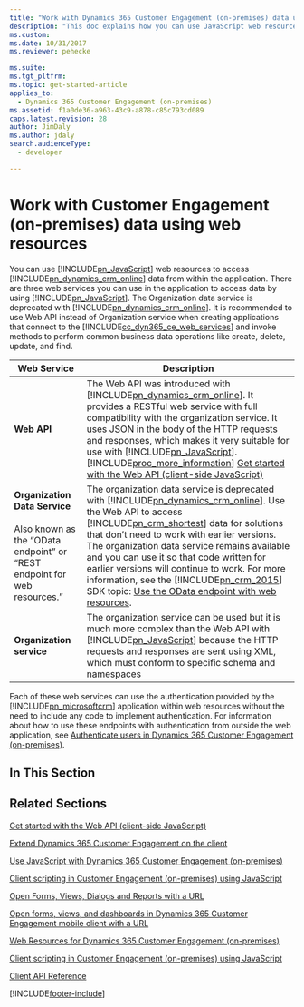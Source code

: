 ```yaml
---
title: "Work with Dynamics 365 Customer Engagement (on-premises) data using web resources (Developer Guide for Dynamics 365 Customer Engagement (on-premises)) | MicrosoftDocs"
description: "This doc explains how you can use JavaScript web resources to access Dynamics 365 Customer Engagement (on-premises) data from within the application."
ms.custom: 
ms.date: 10/31/2017
ms.reviewer: pehecke

ms.suite: 
ms.tgt_pltfrm: 
ms.topic: get-started-article
applies_to: 
  - Dynamics 365 Customer Engagement (on-premises)
ms.assetid: f1a0de36-a963-43c9-a878-c85c793cd089
caps.latest.revision: 28
author: JimDaly
ms.author: jdaly
search.audienceType: 
  - developer

---
```

# Work with Customer Engagement (on-premises) data using web resources

You can use [!INCLUDE[pn_JavaScript](../includes/pn-javascript.md)] web resources to access [!INCLUDE[pn_dynamics_crm_online](../includes/pn-dynamics-crm-online.md)] data from within the application. There are three web services you can use in the application to access data by using [!INCLUDE[pn_JavaScript](../includes/pn-javascript.md)]. The Organization data service is deprecated with [!INCLUDE[pn_dynamics_crm_online](../includes/pn-dynamics-crm-online.md)]. It is recommended to use Web API instead of Organization service when creating applications that connect to the [!INCLUDE[cc_dyn365_ce_web_services](../includes/cc-dyn365-ce-web-services.md)] and invoke methods to perform common business data operations like create, delete, update, and find.    


|                                                         Web Service                                                          |                                                                                                                                                                                                                                                                                                          Description                                                                                                                                                                                                                                                                                                           |
|------------------------------------------------------------------------------------------------------------------------------|--------------------------------------------------------------------------------------------------------------------------------------------------------------------------------------------------------------------------------------------------------------------------------------------------------------------------------------------------------------------------------------------------------------------------------------------------------------------------------------------------------------------------------------------------------------------------------------------------------------------------------|
|                                                         **Web API**                                                          |                                   The Web API was introduced with [!INCLUDE[pn_dynamics_crm_online](../includes/pn-dynamics-crm-online.md)]. It provides a RESTful web service with full compatibility with the organization service. It uses JSON in the body of the HTTP requests and responses, which makes it very suitable for use with [!INCLUDE[pn_JavaScript](../includes/pn-javascript.md)]. [!INCLUDE[proc_more_information](../includes/proc-more-information.md)] [Get started with the Web API (client-side JavaScript)](/power-apps/developer/data-platform/webapi/get-started-web-api-client-side-javascript)                                    |
|      **Organization Data Service**<br /><br /> Also known as the “OData endpoint” or “REST endpoint for web resources.”      | The organization data service is deprecated with [!INCLUDE[pn_dynamics_crm_online](../includes/pn-dynamics-crm-online.md)]. Use the Web API to access [!INCLUDE[pn_crm_shortest](../includes/pn-crm-shortest.md)] data for solutions that don’t need to work with earlier versions. The organization data service remains available and you can use it so that code written for earlier versions will continue to work. For more information, see the [!INCLUDE[pn_crm_2015](../includes/pn-crm-2015.md)] SDK topic: [Use the OData endpoint with web resources](https://msdn.microsoft.com/library/gg334279\(v=crm.7\).aspx). |
| **Organization service** | The organization service can be used but it is much more complex than the Web API with [!INCLUDE[pn_JavaScript](../includes/pn-javascript.md)] because the HTTP requests and responses are sent using XML, which must conform to specific schema and namespaces |

 Each of these web services can use the authentication provided by the [!INCLUDE[pn_microsoftcrm](../includes/pn-microsoftcrm.md)] application within web resources without the need to include any code to implement authentication. For information about how to use these endpoints with authentication from outside the web application, see [Authenticate users in Dynamics 365 Customer Engagement (on-premises)](authenticate-users.md).  

## In This Section  

## Related Sections  
 [Get started with the Web API (client-side JavaScript)](/power-apps/developer/data-platform/webapi/get-started-web-api-client-side-javascript)  

 [Extend Dynamics 365 Customer Engagement on the client](extend-client.md)  

 [Use JavaScript with Dynamics 365 Customer Engagement (on-premises)](use-javascript.md)  

 [Client scripting in Customer Engagement (on-premises) using JavaScript](clientapi/client-scripting.md)  

 [Open Forms, Views, Dialogs and Reports with a URL](open-forms-views-dialogs-reports-url.md)  

 [Open forms, views, and dashboards in Dynamics 365 Customer Engagement mobile client with a URL](open-forms-views-dashboards-mobile-client-url.md)  

 [Web Resources for Dynamics 365 Customer Engagement (on-premises)](web-resources.md)  

 [Client scripting in Customer Engagement (on-premises) using JavaScript](clientapi/client-scripting.md)  

 [Client API Reference](/powerapps/developer/model-driven-apps/clientapi/reference)


[!INCLUDE[footer-include](../../../includes/footer-banner.md)]
